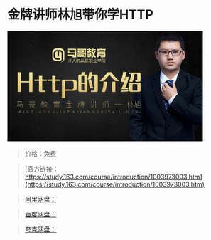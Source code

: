 # 金牌讲师林旭带你学HTTP

![img](../../../assets/study163/free/68A90A8179C79D418E38512DD38481C7.jpg)

> 价格：免费

> [官方链接：https://study.163.com/course/introduction/1003973003.htm](https://study.163.com/course/introduction/1003973003.htm)

> [阿里网盘：]()

> [百度网盘：]()

> [夸克网盘：]()
